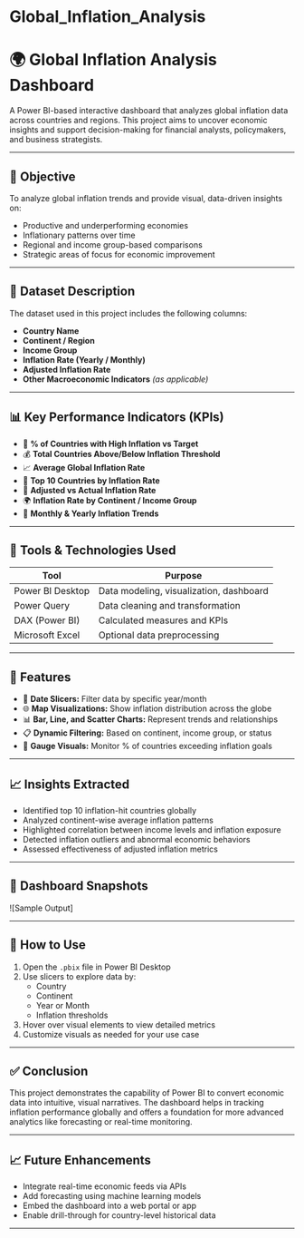 # Global_Inflation_Analysis

# 🌍 Global Inflation Analysis Dashboard

A Power BI-based interactive dashboard that analyzes global inflation data across countries and regions. This project aims to uncover economic insights and support decision-making for financial analysts, policymakers, and business strategists.

---

## 🎯 Objective

To analyze global inflation trends and provide visual, data-driven insights on:

- Productive and underperforming economies  
- Inflationary patterns over time  
- Regional and income group-based comparisons  
- Strategic areas of focus for economic improvement

---

## 📁 Dataset Description

The dataset used in this project includes the following columns:

- **Country Name**  
- **Continent / Region**  
- **Income Group**  
- **Inflation Rate (Yearly / Monthly)**  
- **Adjusted Inflation Rate**  
- **Other Macroeconomic Indicators** *(as applicable)*

---

## 📊 Key Performance Indicators (KPIs)

- 🧭 **% of Countries with High Inflation vs Target**
- 💰 **Total Countries Above/Below Inflation Threshold**
- 📈 **Average Global Inflation Rate**
- 🧾 **Top 10 Countries by Inflation Rate**
- 🧮 **Adjusted vs Actual Inflation Rate**
- 🌍 **Inflation Rate by Continent / Income Group**
- 📆 **Monthly & Yearly Inflation Trends**

---

## 🧰 Tools & Technologies Used

| Tool              | Purpose                                  |
|-------------------|-------------------------------------------|
| Power BI Desktop  | Data modeling, visualization, dashboard  |
| Power Query       | Data cleaning and transformation         |
| DAX (Power BI)    | Calculated measures and KPIs             |
| Microsoft Excel   | Optional data preprocessing              |

---

## 📌 Features

- 📅 **Date Slicers:** Filter data by specific year/month
- 🌐 **Map Visualizations:** Show inflation distribution across the globe
- 📊 **Bar, Line, and Scatter Charts:** Represent trends and relationships
- 📋 **Dynamic Filtering:** Based on continent, income group, or status
- 🚥 **Gauge Visuals:** Monitor % of countries exceeding inflation goals

---

## 📈 Insights Extracted

- Identified top 10 inflation-hit countries globally  
- Analyzed continent-wise average inflation patterns  
- Highlighted correlation between income levels and inflation exposure  
- Detected inflation outliers and abnormal economic behaviors  
- Assessed effectiveness of adjusted inflation metrics  

---

## 📌 Dashboard Snapshots

![Sample Output]

---

## 🚀 How to Use

1. Open the `.pbix` file in Power BI Desktop  
2. Use slicers to explore data by:
   - Country
   - Continent
   - Year or Month
   - Inflation thresholds  
3. Hover over visual elements to view detailed metrics  
4. Customize visuals as needed for your use case  

---

## ✅ Conclusion

This project demonstrates the capability of Power BI to convert economic data into intuitive, visual narratives. The dashboard helps in tracking inflation performance globally and offers a foundation for more advanced analytics like forecasting or real-time monitoring.

---

## 📈 Future Enhancements

- Integrate real-time economic feeds via APIs  
- Add forecasting using machine learning models  
- Embed the dashboard into a web portal or app  
- Enable drill-through for country-level historical data  

---
